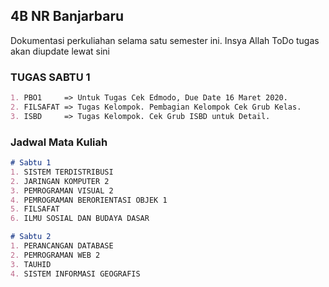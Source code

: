 ## 4B NR Banjarbaru

Dokumentasi perkuliahan selama satu semester ini. Insya Allah ToDo tugas akan diupdate lewat sini

### TUGAS SABTU 1
```markdown
1. PBO1     => Untuk Tugas Cek Edmodo, Due Date 16 Maret 2020.
2. FILSAFAT => Tugas Kelompok. Pembagian Kelompok Cek Grub Kelas.
3. ISBD     => Tugas Kelompok. Cek Grub ISBD untuk Detail.
```

### Jadwal Mata Kuliah

```markdown
# Sabtu 1
1. SISTEM TERDISTRIBUSI
2. JARINGAN KOMPUTER 2
3. PEMROGRAMAN VISUAL 2
4. PEMROGRAMAN BERORIENTASI OBJEK 1
5. FILSAFAT
6. ILMU SOSIAL DAN BUDAYA DASAR
```

```markdown
# Sabtu 2
1. PERANCANGAN DATABASE
2. PEMROGRAMAN WEB 2
3. TAUHID
4. SISTEM INFORMASI GEOGRAFIS
```

